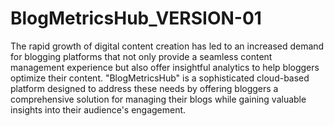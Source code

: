 # BlogMetricsHub_VERSION-01

The rapid growth of digital content creation has led to an increased demand for blogging 
platforms that not only provide a seamless content management experience but also offer 
insightful analytics to help bloggers optimize their content. "BlogMetricsHub" is a sophisticated 
cloud-based platform designed to address these needs by offering bloggers a comprehensive 
solution for managing their blogs while gaining valuable insights into their audience's 
engagement.
